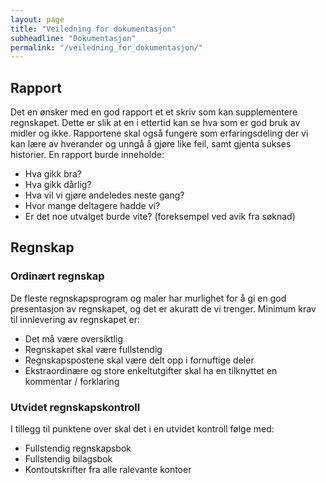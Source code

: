 ```yaml
---
layout: page
title: "Veiledning for dokumentasjon"
subheadline: "Dokumentasjon"
permalink: "/veiledning_for_dokumentasjon/"
---
```


## Rapport
Det en ønsker med en god rapport et et skriv som kan supplementere regnskapet. Dette er slik at en i ettertid kan se hva som er god bruk av midler og ikke.
Rapportene skal også fungere som erfaringsdeling der vi kan lære av hverander og unngå å gjøre like feil, samt gjenta sukses historier.
En rapport burde inneholde:
* Hva gikk bra?
* Hva gikk dårlig?
* Hva vil vi gjøre andeledes neste gang?
* Hvor mange deltagere hadde vi?
* Er det noe utvalget burde vite? (foreksempel ved avik fra søknad)

## Regnskap
### Ordinært regnskap
De fleste regnskapsprogram og maler har murlighet for å gi en god presentasjon av regnskapet, og det er akuratt de vi trenger.
Minimum krav til innlevering av regnskapet er:
* Det må være oversiktlig
* Regnskapet skal være fullstendig
* Regnskapspostene skal være delt opp i fornuftige deler
* Ekstraordinære og store enkeltutgifter skal ha en tilknyttet en kommentar / forklaring

### Utvidet regnskapskontroll
I tillegg til punktene over skal det i en utvidet kontroll følge med:
* Fullstendig regnskapsbok
* Fullstendig bilagsbok
* Kontoutskrifter fra alle ralevante kontoer
